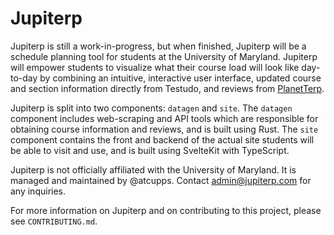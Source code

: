 # Jupiterp

Jupiterp is still a work-in-progress, but when finished, Jupiterp will be a schedule planning tool for students at the University of Maryland. Jupiterp will empower students to visualize what their course load will look like day-to-day by combining an intuitive, interactive user interface, updated course and section information directly from Testudo, and reviews from [PlanetTerp](https://planetterp.com).

Jupiterp is split into two components: `datagen` and `site`. The `datagen` component includes web-scraping and API tools which are responsible for obtaining course information and reviews, and is built using Rust. The `site` component contains the front and backend of the actual site students will be able to visit and use, and is built using SvelteKit with TypeScript.

Jupiterp is not officially affiliated with the University of Maryland. It is managed and maintained by @atcupps. Contact admin@jupiterp.com for any inquiries.

For more information on Jupiterp and on contributing to this project, please see `CONTRIBUTING.md`.
